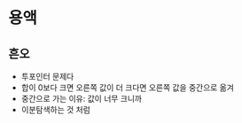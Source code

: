 
# 용액
## 흔오
- 투포인터 문제다
- 합이 0보다 크면 오른쪽 값이 더 크다면 오른쪽 값을 중간으로 옮겨
- 중간으로 가는 이유: 값이 너무 크니까
- 이분탐색하는 것 처럼
